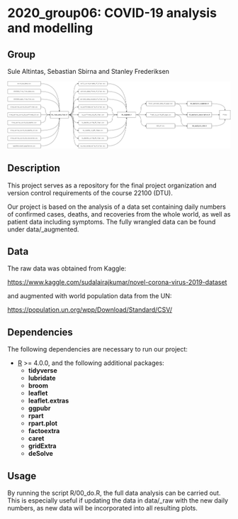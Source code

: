 # 2020_group06: COVID-19 analysis and modelling

## Group
Sule Altintas, Sebastian Sbirna and Stanley Frederiksen

![](./img/project_flowchart.png)

## Description

This project serves as a repository for the final project organization and version control requirements of the course 22100 (DTU).

Our project is based on the analysis of a data set containing daily numbers of confirmed cases, deaths, and recoveries from the whole world, as well as patient data including symptoms. The fully wrangled data can be found under data/_augmented.

## Data

The raw data was obtained from Kaggle:

https://www.kaggle.com/sudalairajkumar/novel-corona-virus-2019-dataset

and augmented with world population data from the UN:

https://population.un.org/wpp/Download/Standard/CSV/

## Dependencies
The following dependencies are necessary to run our project:
- [R](https://cran.r-project.org/bin/windows/base/) >= 4.0.0, and the following additional packages:
  * __tidyverse__
  * __lubridate__
  * __broom__
  * __leaflet__
  * __leaflet.extras__
  * __ggpubr__
  * __rpart__
  * __rpart.plot__
  * __factoextra__
  * __caret__
  * __gridExtra__
  * __deSolve__

## Usage
By running the script R/00_do.R, the full data analysis can be carried out. This is especially useful if updating the data in data/_raw with the new daily numbers, as new data will be incorporated into all resulting plots.
